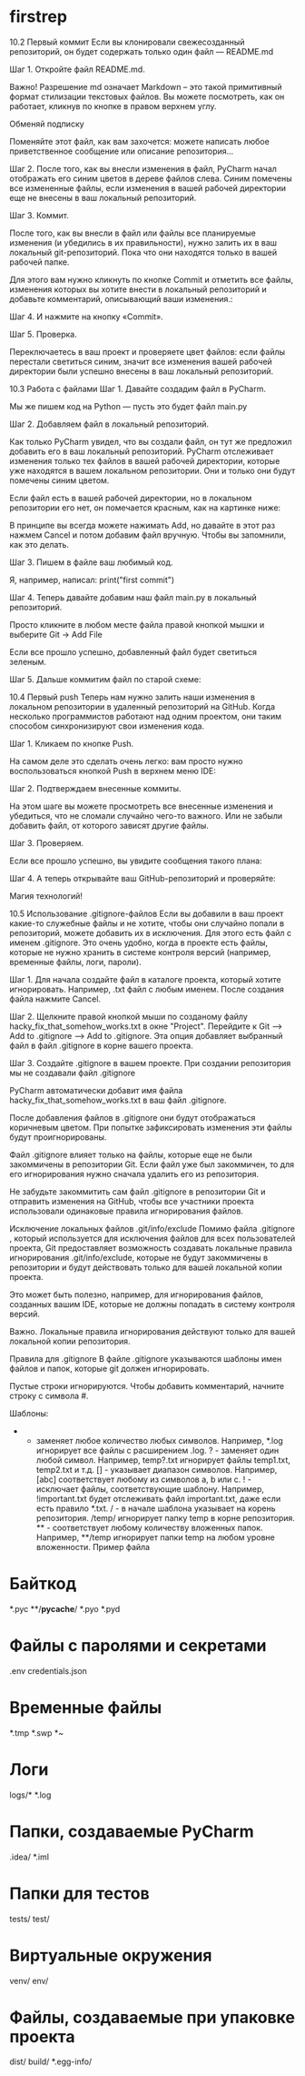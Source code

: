 # firstrep

10.2 Первый коммит
Если вы клонировали свежесозданный репозиторий, он будет содержать только один файл — README.md

Шаг 1. Откройте файл README.md.

Важно! Разрешение md означает Markdown – это такой примитивный формат стилизации текстовых файлов. Вы можете посмотреть, как он работает, кликнув по кнопке в правом верхнем углу.

Обменяй подписку

Поменяйте этот файл, как вам захочется: можете написать любое приветственное сообщение или описание репозитория...

Шаг 2. После того, как вы внесли изменения в файл, PyCharm начал отображать его синим цветов в дереве файлов слева. Синим помечены все измененные файлы, если изменения в вашей рабочей директории еще не внесены в ваш локальный репозиторий.


Шаг 3. Коммит.

После того, как вы внесли в файл или файлы все планируемые изменения (и убедились в их правильности), нужно залить их в ваш локальный git-репозиторий. Пока что они находятся только в вашей рабочей папке.

Для этого вам нужно кликнуть по кнопке Commit и отметить все файлы, изменения которых вы хотите внести в локальный репозиторий и добавьте комментарий, описывающий ваши изменения.:


Шаг 4. И нажмите на кнопку «Commit».

Шаг 5. Проверка.

Переключаетесь в ваш проект и проверяете цвет файлов: если файлы перестали светиться синим, значит все изменения вашей рабочей директории были успешно внесены в ваш локальный репозиторий.


10.3 Работа с файлами
Шаг 1. Давайте создадим файл в PyCharm.


Мы же пишем код на Python — пусть это будет файл main.py

Шаг 2. Добавляем файл в локальный репозиторий.

Как только PyCharm увидел, что вы создали файл, он тут же предложил добавить его в ваш локальный репозиторий. PyCharm отслеживает изменения только тех файлов в вашей рабочей директории, которые уже находятся в вашем локальном репозитории. Они и только они будут помечены синим цветом.

Если файл есть в вашей рабочей директории, но в локальном репозитории его нет, он помечается красным, как на картинке ниже:


В принципе вы всегда можете нажимать Add, но давайте в этот раз нажмем Cancel и потом добавим файл вручную. Чтобы вы запомнили, как это делать.

Шаг 3. Пишем в файле ваш любимый код.

Я, например, написал: print("first commit")

Шаг 4. Теперь давайте добавим наш файл main.py в локальный репозиторий.

Просто кликните в любом месте файла правой кнопкой мышки и выберите Git -> Add File


Если все прошло успешно, добавленный файл будет светиться зеленым.


Шаг 5. Дальше коммитим файл по старой схеме:


10.4 Первый push
Теперь нам нужно залить наши изменения в локальном репозитории в удаленный репозиторий на GitHub. Когда несколько программистов работают над одним проектом, они таким способом синхронизируют свои изменения кода.

Шаг 1. Кликаем по кнопке Push.

На самом деле это сделать очень легко: вам просто нужно воспользоваться кнопкой Push в верхнем меню IDE:


Шаг 2. Подтверждаем внесенные коммиты.

На этом шаге вы можете просмотреть все внесенные изменения и убедиться, что не сломали случайно чего-то важного. Или не забыли добавить файл, от которого зависят другие файлы.


Шаг 3. Проверяем.

Если все прошло успешно, вы увидите сообщения такого плана:


Шаг 4. А теперь открывайте ваш GitHub-репозиторий и проверяйте:


Магия технологий!

10.5 Использование .gitignore-файлов
Если вы добавили в ваш проект какие-то служебные файлы и не хотите, чтобы они случайно попали в репозиторий, можете добавить их в исключения. Для этого есть файл с именем .gitignore. Это очень удобно, когда в проекте есть файлы, которые не нужно хранить в системе контроля версий (например, временные файлы, логи, пароли).

Шаг 1. Для начала создайте файл в каталоге проекта, который хотите игнорировать. Например, .txt файл с любым именем. После создания файла нажмите Cancel.

Шаг 2. Щелкните правой кнопкой мыши по созданому файлу hacky_fix_that_somehow_works.txt в окне "Project". Перейдите к Git --> Add to .gitignore --> Add to .gitignore. Эта опция добавляет выбранный файл в файл .gitignore в корне вашего проекта.


Шаг 3. Создайте .gitignore в вашем проекте. При создании репозитория мы не создавали файл .gitignore


PyCharm автоматически добавит имя файла hacky_fix_that_somehow_works.txt в ваш файл .gitignore.


После добавления файлов в .gitignore они будут отображаться коричневым цветом. При попытке зафиксировать изменения эти файлы будут проигнорированы.

Файл .gitignore влияет только на файлы, которые еще не были закоммичены в репозитории Git. Если файл уже был закоммичен, то для его игнорирования нужно сначала удалить его из репозитория.

Не забудьте закоммитить сам файл .gitignore в репозитории Git и отправить изменения на GitHub, чтобы все участники проекта использовали одинаковые правила игнорирования файлов.

Исключение локальных файлов .git/info/exclude
Помимо файла .gitignore , который используется для исключения файлов для всех пользователей проекта, Git предоставляет возможность создавать локальные правила игнорирования .git/info/exclude, которые не будут закоммичены в репозитории и будут действовать только для вашей локальной копии проекта.

Это может быть полезно, например, для игнорирования файлов, созданных вашим IDE, которые не должны попадать в систему контроля версий.

Важно. Локальные правила игнорирования действуют только для вашей локальной копии репозитория.

Правила для .gitignore
В файле .gitignore указываются шаблоны имен файлов и папок, которые git должен игнорировать.

Пустые строки игнорируются. Чтобы добавить комментарий, начните строку с символа #.

Шаблоны:
* - заменяет любое количество любых символов. Например, *.log игнорирует все файлы с расширением .log.
? - заменяет один любой символ. Например, temp?.txt игнорирует файлы temp1.txt, temp2.txt и т.д.
[] - указывает диапазон символов. Например, [abc] соответствует любому из символов a, b или c.
! - исключает файлы, соответствующие шаблону. Например, !important.txt будет отслеживать файл important.txt, даже если есть правило *.txt.
/ - в начале шаблона указывает на корень репозитория. /temp/ игнорирует папку temp в корне репозитория.
** - соответствует любому количеству вложенных папок. Например, **/temp игнорирует папки temp на любом уровне вложенности.
Пример файла
# Байткод
*.pyc
**/__pycache__/
*.pyo
*.pyd

# Файлы с паролями и секретами
.env
credentials.json

# Временные файлы
*.tmp
*.swp
*~

# Логи
logs/*
*.log

# Папки, создаваемые PyCharm
.idea/
*.iml

# Папки для тестов
tests/
test/

# Виртуальные окружения
venv/
env/

# Файлы, создаваемые при упаковке проекта
dist/
build/
*.egg-info/